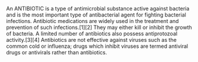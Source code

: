 An ANTIBIOTIC is a type of antimicrobial substance active against bacteria and is the most important type of antibacterial agent for fighting bacterial infections. Antibiotic medications are widely used in the treatment and prevention of such infections.[1][2] They may either kill or inhibit the growth of bacteria. A limited number of antibiotics also possess antiprotozoal activity.[3][4] Antibiotics are not effective against viruses such as the common cold or influenza; drugs which inhibit viruses are termed antiviral drugs or antivirals rather than antibiotics.
